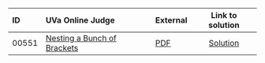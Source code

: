 | ID | UVa Online Judge | External | Link to solution |
|:---|:---|:---|:---:|
| 00551 | [Nesting a Bunch of Brackets](https://onlinejudge.org/index.php?option=com_onlinejudge&Itemid=8&page=show_problem&problem=492) | [PDF](https://onlinejudge.org/external/5/551.pdf) | [Solution](https://github.com/versenyi98/uva-solutions/tree/main/solutions/00551%20-%20Nesting%20a%20Bunch%20of%20Brackets)|
